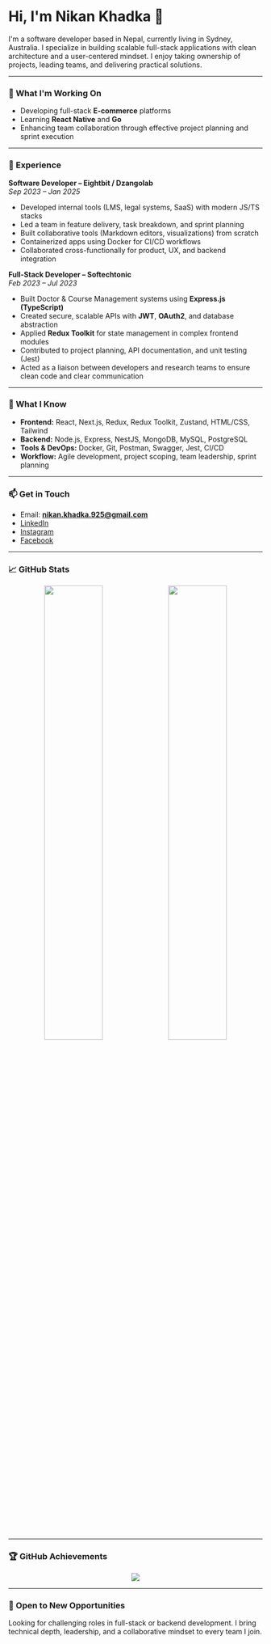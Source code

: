 # Hi, I'm Nikan Khadka 👋

I'm a software developer based in Nepal, currently living in Sydney, Australia. I specialize in building scalable full-stack applications with clean architecture and a user-centered mindset. I enjoy taking ownership of projects, leading teams, and delivering practical solutions.

---

### 🚀 What I'm Working On

- Developing full-stack **E-commerce** platforms  
- Learning **React Native** and **Go**  
- Enhancing team collaboration through effective project planning and sprint execution

---

### 💼 Experience

**Software Developer – Eightbit / Dzangolab**  
*Sep 2023 – Jan 2025*  
- Developed internal tools (LMS, legal systems, SaaS) with modern JS/TS stacks  
- Led a team in feature delivery, task breakdown, and sprint planning  
- Built collaborative tools (Markdown editors, visualizations) from scratch  
- Containerized apps using Docker for CI/CD workflows  
- Collaborated cross-functionally for product, UX, and backend integration

**Full-Stack Developer – Softechtonic**  
*Feb 2023 – Jul 2023*  
- Built Doctor & Course Management systems using **Express.js (TypeScript)**  
- Created secure, scalable APIs with **JWT**, **OAuth2**, and database abstraction  
- Applied **Redux Toolkit** for state management in complex frontend modules  
- Contributed to project planning, API documentation, and unit testing (Jest)  
- Acted as a liaison between developers and research teams to ensure clean code and clear communication

---

### 🧠 What I Know

- **Frontend:** React, Next.js, Redux, Redux Toolkit, Zustand, HTML/CSS, Tailwind  
- **Backend:** Node.js, Express, NestJS, MongoDB, MySQL, PostgreSQL  
- **Tools & DevOps:** Docker, Git, Postman, Swagger, Jest, CI/CD  
- **Workflow:** Agile development, project scoping, team leadership, sprint planning

---

### 📫 Get in Touch

- Email: **nikan.khadka.925@gmail.com**  
- [LinkedIn](https://www.linkedin.com/in/nikan-khadka-6b9340212/)  
- [Instagram](https://www.instagram.com/nikan_khadka/)  
- [Facebook](https://www.facebook.com/Nikankhadka)

---

### 📈 GitHub Stats

<div align="center">
  <img src="https://github-readme-stats.vercel.app/api?username=NikanKhadka&show_icons=true&count_private=true&theme=swift" width="48%" />
  <img src="https://streak-stats.demolab.com?user=NikanKhadka&theme=swift" width="48%" />
</div>

---

### 🏆 GitHub Achievements

<p align="center">
  <img src="https://github-profile-trophy.vercel.app/?username=NikanKhadka&theme=flat&no-frame=true&margin-w=10" />
</p>

---

### 📍 Open to New Opportunities

Looking for challenging roles in full-stack or backend development. I bring technical depth, leadership, and a collaborative mindset to every team I join.
